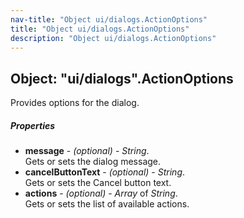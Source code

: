 ```yaml
---
nav-title: "Object ui/dialogs.ActionOptions"
title: "Object ui/dialogs.ActionOptions"
description: "Object ui/dialogs.ActionOptions"
---
```

## Object: "ui/dialogs".ActionOptions  
Provides options for the dialog.

##### Properties
 - **message** - _(optional)_ - _String_.    
  Gets or sets the dialog message.
 - **cancelButtonText** - _(optional)_ - _String_.    
  Gets or sets the Cancel button text.
 - **actions** - _(optional)_ - _Array_ of _String_.    
  Gets or sets the list of available actions.